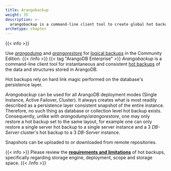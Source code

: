 ```yaml
---
title: Arangobackup
weight: 35
description: >-
  arangobackup is a command-line client tool to create global hot backups of an ArangoDB instance
archetype: chapter
---
```

{{< info >}}

Use [_arangodump_](../arangodump/_index.md) and
[_arangorestore_](../arangorestore/_index.md) for
[logical backups](../../../operations/backup-and-restore.md#logical-backups) in the Community Edition.
{{< /info >}}
{{< tag "ArangoDB Enterprise" >}}
_Arangobackup_ is a command-line client tool for instantaneous and
consistent [hot backups](../../../operations/backup-and-restore.md#hot-backups) of the data and
structures stored in ArangoDB.

Hot backups rely on hard link magic performed on the database's
persistence layer.

_Arangobackup_ can be used for all ArangoDB deployment modes
(Single Instance, Active Failover, Cluster). It always creates what
is most readily described as a persistence layer consistent snapshot
of the entire instance. Therefore, no such thing as database or
collection level hot backup exists. Consequently, unlike with
_arangodump_/_arangorestore_, one may only restore a hot backup set to
the same layout, for example one can only restore a single server hot backup 
to a single server instance and a 3 _DB-Server_ cluster's hot backup to a 3
_DB-Server_ instance.

Snapshots can be uploaded to or downloaded from remote repositories.

{{< info >}}
Please review the
[**requirements and limitations**](../../../operations/backup-and-restore.md#hot-backup-limitations)
of hot backups, specifically regarding storage engine, deployment, scope
and storage space.
{{< /info >}}
